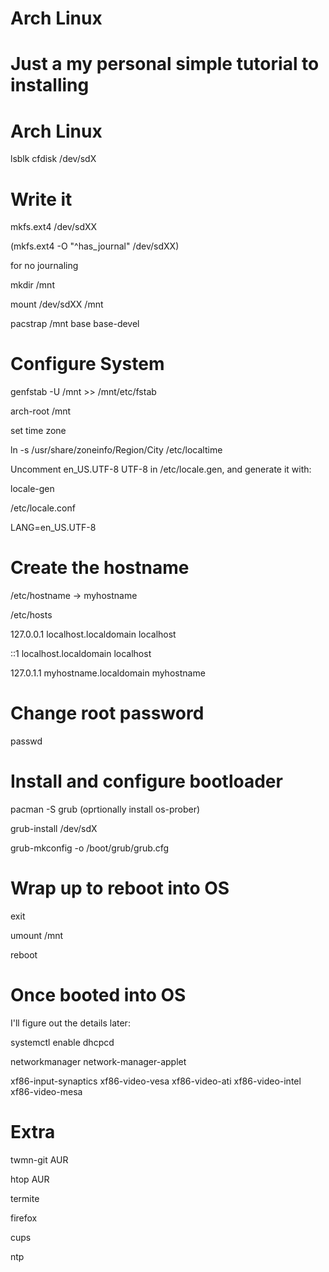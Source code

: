 # Arch Linux

# Just a my personal simple tutorial to installing 
# Arch Linux

lsblk
cfdisk /dev/sdX
# Write it
mkfs.ext4 /dev/sdXX

(mkfs.ext4 -O "^has_journal" /dev/sdXX)

for no journaling

mkdir /mnt

mount /dev/sdXX /mnt

pacstrap /mnt base base-devel
# Configure System
genfstab -U /mnt >> /mnt/etc/fstab

arch-root /mnt

set time zone

ln -s /usr/share/zoneinfo/Region/City /etc/localtime

Uncomment en_US.UTF-8 UTF-8 in /etc/locale.gen, and generate it with: 

locale-gen

/etc/locale.conf

LANG=en_US.UTF-8

# Create the hostname
/etc/hostname -> myhostname

/etc/hosts

127.0.0.1	  localhost.localdomain	  localhost

::1		      localhost.localdomain	  localhost

127.0.1.1	  myhostname.localdomain	myhostname

# Change root password
passwd

# Install and configure bootloader
pacman -S grub (oprtionally install os-prober)

grub-install /dev/sdX

grub-mkconfig -o /boot/grub/grub.cfg

# Wrap up to reboot into OS
exit

umount /mnt

reboot

# Once booted into OS
I'll figure out the details later:

systemctl enable dhcpcd

networkmanager network-manager-applet

xf86-input-synaptics
xf86-video-vesa
xf86-video-ati
xf86-video-intel
xf86-video-mesa

# Extra
twmn-git AUR

htop AUR

termite

firefox

cups

ntp


